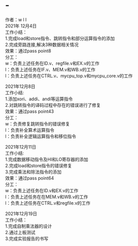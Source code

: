 # -
作者：w l l\
2021年 12月4日\
工作小结：\
1.完成load和store指令、跳转指令和部分运算指令的添加\
2.完成旁路连接,解决3种数据相关情况\
效果：通过pass point8\
分工：\
w：负责上述任务在ID.v、regfile.v和EX.v的工作\
l：负责上述任务在IF.v、MEM.v和WB.v的工作\
l：负责上述任务在CTRL.v、mycpu_top.v和mycpu_core.v的工作


2021年12月8日\
工作小结:\
1.添加xori、addi、andi等运算指令\
2.对跳转指令的译码过程中存在的错误进行了修复\
效果：通过pass point43\
分工：\
w：负责修复跳转指令的错误修复\
l：负责补全算术运算指令\
l：负责补全逻辑运算指令和移位指令


2021年12月11日\
工作小结:\
1.完成数据移动指令及HI和LO寄存器的添加\
2.完成load和store指令的错误修复\
3.完成乘法和除法指令的添加\
效果：通过pass point64\
分工：\
w：负责上述任务在ID.v和EX.v的工作\
l：负责上述任务在在MEM.v和WB.v的工作\
l：负责上述任务在CTRL.v和regfile.v的工作


2021年12月19日\
工作小结：\
1.完成自制乘法器的设计\
2.通过上板测试\
3.完成实验报告的书写
